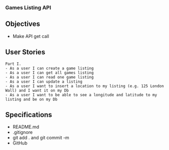 ### Games Listing API

## Objectives 

- Make API get call

## User Stories

    Part I. 
    - As a user I can create a game listing
    - As a user I can get all games listing
    - As a user I can read one game listing
    - As a user I can update a listing
    - As a user I want to insert a location to my listing (e.g. 125 London Wall) and I want it on my Db
    - As a user I want to be able to see a longitude and latitude to my listing and be on my Db

## Specifications
- README.md
- .gitignore
- git add . and git commit -m
- GitHub

